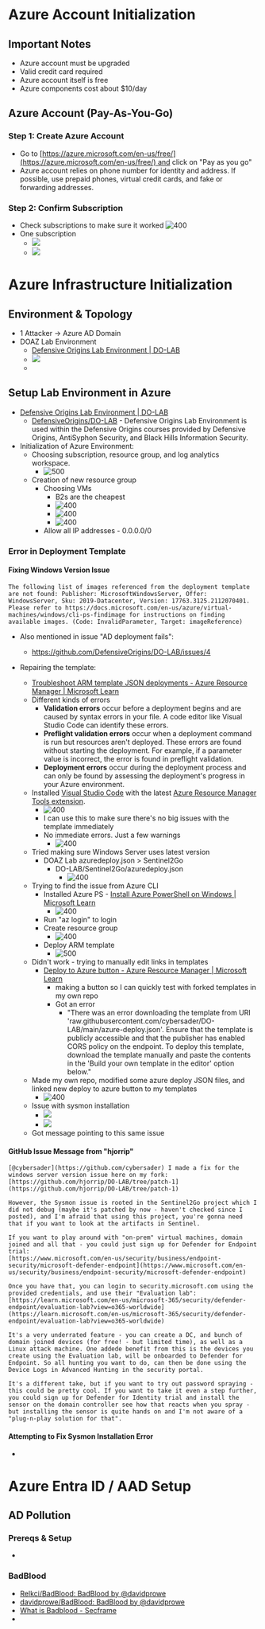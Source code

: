 # Azure Account Initialization
## Important Notes
- Azure account must be upgraded
- Valid credit card required
- Azure account itself is free
- Azure components cost about $10/day
## Azure Account (Pay-As-You-Go)
### Step 1: Create Azure Account
- Go to [https://azure.microsoft.com/en-us/free/](https://azure.microsoft.com/en-us/free/) and click on "Pay as you go"
- Azure account relies on phone number for identity and address.  If possible, use prepaid phones, virtual credit cards, and fake or forwarding addresses.
### Step 2: Confirm Subscription
- Check subscriptions to make sure it worked
![400](IMG-20231029123356289.png)
- One subscription
	- ![](IMG-20231029123356294.png)
	- ![](IMG-20231029123356296.png)
# Azure Infrastructure Initialization
## Environment & Topology
- 1 Attacker -> Azure AD Domain
- DOAZ Lab Environment
	- [Defensive Origins Lab Environment | DO-LAB](https://www.doazlab.com/) 
	- ![](IMG-20231029123356298.png) 
	- 
## Setup Lab Environment in Azure
- [Defensive Origins Lab Environment | DO-LAB](https://www.doazlab.com/) 
	- [DefensiveOrigins/DO-LAB](https://github.com/DefensiveOrigins/DO-LAB) - Defensive Origins Lab Environment is used within the Defensive Origins courses provided by Defensive Origins, AntiSyphon Security, and Black Hills Information Security.
- Initialization of Azure Environment:
	- Choosing subscription, resource group, and log analytics workspace.  
		- ![500](IMG-20231029132234080.png)
	- Creation of new resource group
		- Choosing VMs
			- B2s are the cheapest
			- ![400](IMG-20231029132629552.png)
			- ![400](IMG-20231029132948477.png)
			- ![400](IMG-20231029133837375.png)
		- Allow all IP addresses - 0.0.0.0/0
### Error in Deployment Template
#### Fixing Windows Version Issue
```
The following list of images referenced from the deployment template are not found: Publisher: MicrosoftWindowsServer, Offer: WindowsServer, Sku: 2019-Datacenter, Version: 17763.3125.2112070401. Please refer to https://docs.microsoft.com/en-us/azure/virtual-machines/windows/cli-ps-findimage for instructions on finding available images. (Code: InvalidParameter, Target: imageReference)
```
- Also mentioned in issue "AD deployment fails":
	- https://github.com/DefensiveOrigins/DO-LAB/issues/4 

- Repairing the template:
	- [Troubleshoot ARM template JSON deployments - Azure Resource Manager | Microsoft Learn](https://learn.microsoft.com/en-us/azure/azure-resource-manager/troubleshooting/quickstart-troubleshoot-arm-deployment?tabs=azure-cli)
	- Different kinds of errors
		- **Validation errors** occur before a deployment begins and are caused by syntax errors in your file. A code editor like Visual Studio Code can identify these errors.
		- **Preflight validation errors** occur when a deployment command is run but resources aren't deployed. These errors are found without starting the deployment. For example, if a parameter value is incorrect, the error is found in preflight validation.
		- **Deployment errors** occur during the deployment process and can only be found by assessing the deployment's progress in your Azure environment.
	- Installed [Visual Studio Code](https://code.visualstudio.com/) with the latest [Azure Resource Manager Tools extension](https://marketplace.visualstudio.com/items?itemName=msazurermtools.azurerm-vscode-tools).
		- ![400](IMG-20231029145342136.png)
		- I can use this to make sure there's no big issues with the template immediately
		- No immediate errors. Just a few warnings
			- ![400](IMG-20231029150753256.png)
	- Tried making sure Windows Server uses latest version
		- DOAZ Lab azuredeploy.json > Sentinel2Go
			- DO-LAB/Sentinel2Go/azuredeploy.json
				- ![400](IMG-20231029155332141.png)
	- Trying to find the issue from Azure CLI
		- Installed Azure PS - [Install Azure PowerShell on Windows | Microsoft Learn](https://learn.microsoft.com/en-us/powershell/azure/install-azps-windows?view=azps-10.4.1&tabs=windowspowershell&pivots=windows-psgallery) 
			- ![400](IMG-20231029161914473.png)
		- Run "az login" to login
		- Create resource group
			- ![400](IMG-20231029161252305.png)
		- Deploy ARM template
			- ![500](IMG-20231029162317796.png)
	- Didn't work - trying to manually edit links in templates
		- [Deploy to Azure button - Azure Resource Manager | Microsoft Learn](https://learn.microsoft.com/en-us/azure/azure-resource-manager/templates/deploy-to-azure-button#template-stored-in-github) 
			- making a button so I can quickly test with forked templates in my own repo
			- Got an error
				- "There was an error downloading the template from URI 'raw.githubusercontent.com/cybersader/DO-LAB/main/azure-deploy.json'. Ensure that the template is publicly accessible and that the publisher has enabled CORS policy on the endpoint. To deploy this template, download the template manually and paste the contents in the 'Build your own template in the editor' option below."
	- Made my own repo, modified some azure deploy JSON files, and linked new deploy to azure button to my templates
		- ![400](IMG-20231029180545851.png)
	- Issue with sysmon installation
		- ![](IMG-20231029194856580.png)
		- ![](IMG-20231029195429409.png)
	- Got message pointing to this same issue 

#### GitHub Issue Message from "hjorrip"
```
[@cybersader](https://github.com/cybersader) I made a fix for the windows server version issue here on my fork:  
[https://github.com/hjorrip/DO-LAB/tree/patch-1](https://github.com/hjorrip/DO-LAB/tree/patch-1)

However, the Sysmon issue is rooted in the Sentinel2Go project which I did not debug (maybe it's patched by now - haven't checked since I posted), and I'm afraid that using this project, you're gonna need that if you want to look at the artifacts in Sentinel.

If you want to play around with "on-prem" virtual machines, domain joined and all that - you could just sign up for Defender for Endpoint trial:  
[https://www.microsoft.com/en-us/security/business/endpoint-security/microsoft-defender-endpoint](https://www.microsoft.com/en-us/security/business/endpoint-security/microsoft-defender-endpoint)

Once you have that, you can login to security.microsoft.com using the provided credentials, and use their "Evaluation lab":  
[https://learn.microsoft.com/en-us/microsoft-365/security/defender-endpoint/evaluation-lab?view=o365-worldwide](https://learn.microsoft.com/en-us/microsoft-365/security/defender-endpoint/evaluation-lab?view=o365-worldwide)

It's a very underrated feature - you can create a DC, and bunch of domain joined devices (for free! - but limited time), as well as a Linux attack machine. One addede benefit from this is the devices you create using the Evaluation lab, will be onboarded to Defender for Endpoint. So all hunting you want to do, can then be done using the Device Logs in Advanced Hunting in the security portal.

It's a different take, but if you want to try out password spraying - this could be pretty cool. If you want to take it even a step further, you could sign up for Defender for Identity trial and install the sensor on the domain controller see how that reacts when you spray - but installing the sensor is quite hands on and I'm not aware of a "plug-n-play solution for that".
```
#### Attempting to Fix Sysmon Installation Error
- 
# Azure Entra ID / AAD Setup
## AD Pollution
### Prereqs & Setup
- 
### BadBlood
- [Relkci/BadBlood: BadBlood by @davidprowe](https://github.com/Relkci/BadBlood)
- [davidprowe/BadBlood: BadBlood by @davidprowe](https://github.com/davidprowe/BadBlood)
- [What is Badblood - Secframe](https://secframe.com/docs/badblood/whatisbadblood/#getting-started) 
- 